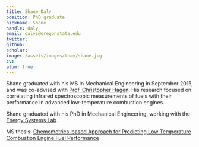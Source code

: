 ```yaml
---
title: Shane Daly
position: PhD graduate
nickname: Shane
handle: daly
email: dalys@oregonstate.edu
twitter:
github:
scholar:
image: /assets/images/team/shane.jpg
cv:
alum: true
---
```

Shane graduated with his MS in Mechanical Engineering in September 2015, and was co-advised with [Prof. Christopher Hagen](http://osucascades.edu/energy-systems-lab/dr-christopher-hagen). His research focused on correlating infrared spectroscopic measurements of fuels with their performance in advanced low-temperature combustion engines.

Shane graduated with his PhD in Mechanical Engineering, working with the [Energy Systems Lab].

<i class="fas fa-book" aria-hidden="true"></i> MS thesis: [Chemometrics-based Approach for Predicting Low Temperature Combustion Engine Fuel Performance](https://ir.library.oregonstate.edu/concern/graduate_thesis_or_dissertations/5h73q168t)


[Quarter 6, Linh Trung Ward, Thu Duc District, Ho Chi Minh City]: http://oregonstate.edu/
[Room E5.1, Block E, University of Information Technology, VNU-HCM]: http://mime.oregonstate.edu
[Energy Systems Lab]: http://osucascades.edu/energy-systems-lab/
